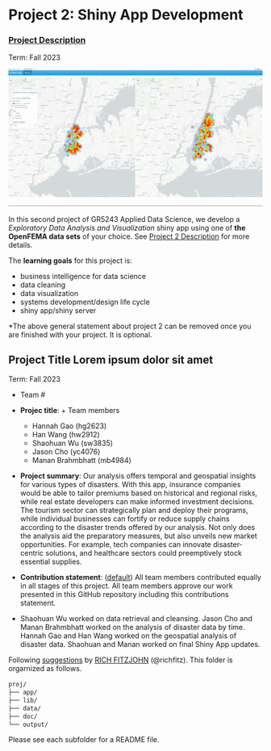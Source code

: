 # Project 2: Shiny App Development

### [Project Description](doc/project2_desc.md)

Term: Fall 2023

![screenshot](doc/figs/map.jpg)

In this second project of GR5243 Applied Data Science, we develop a *Exploratory Data Analysis and Visualization* shiny app using one of **the OpenFEMA data sets** of your choice. See [Project 2 Description](doc/project2_desc.md) for more details.  

The **learning goals** for this project is:

- business intelligence for data science
- data cleaning
- data visualization
- systems development/design life cycle
- shiny app/shiny server

*The above general statement about project 2 can be removed once you are finished with your project. It is optional.

## Project Title Lorem ipsum dolor sit amet
Term: Fall 2023

+ Team #
+ **Projec title**: + Team members
	+ Hannah Gao (hg2623)
	+ Han Wang (hw2912)
	+ Shaohuan Wu (sw3835)
	+ Jason Cho (yc4076)
	+ Manan Brahmbhatt (mb4984)

+ **Project summary**: Our analysis offers temporal and geospatial insights for various types of disasters. With this app, insurance companies would be able to tailor premiums based on historical and regional risks, while real estate developers can make informed investment decisions. The tourism sector can strategically plan and deploy their programs, while individual businesses can fortify or reduce supply chains according to the disaster trends offered by our analysis. Not only does the analysis aid the preparatory measures, but also unveils new market opportunities. For example, tech companies can innovate disaster-centric solutions, and healthcare sectors could preemptively stock essential supplies.

+ **Contribution statement**: ([default](doc/a_note_on_contributions.md)) All team members contributed equally in all stages of this project. All team members approve our work presented in this GitHub repository including this contributions statement.
+ Shaohuan Wu worked on data retrieval and cleansing. Jason Cho and Manan Brahmbhatt worked on the analysis of disaster data by time. Hannah Gao and Han Wang worked on the geospatial analysis of disaster data. Shaohuan and Manan worked on final Shiny App updates.

Following [suggestions](http://nicercode.github.io/blog/2013-04-05-projects/) by [RICH FITZJOHN](http://nicercode.github.io/about/#Team) (@richfitz). This folder is orgarnized as follows.

```
proj/
├── app/
├── lib/
├── data/
├── doc/
└── output/
```

Please see each subfolder for a README file.

